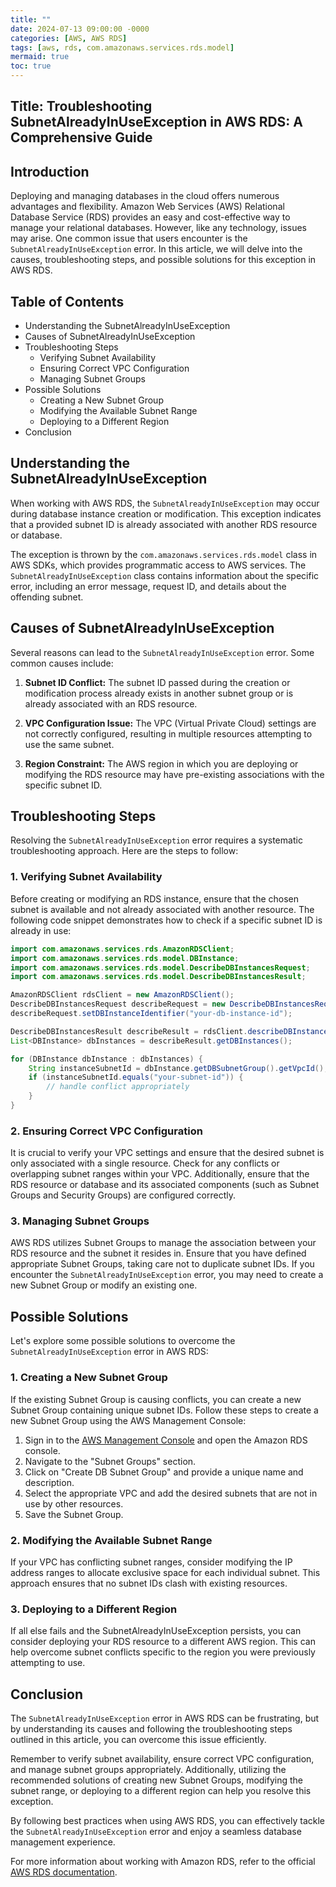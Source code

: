 ```yaml
---
title: ""
date: 2024-07-13 09:00:00 -0000
categories: [AWS, AWS RDS]
tags: [aws, rds, com.amazonaws.services.rds.model]
mermaid: true
toc: true
---
```


## Title: Troubleshooting SubnetAlreadyInUseException in AWS RDS: A Comprehensive Guide

## Introduction
Deploying and managing databases in the cloud offers numerous advantages and flexibility. Amazon Web Services (AWS) Relational Database Service (RDS) provides an easy and cost-effective way to manage your relational databases. However, like any technology, issues may arise. One common issue that users encounter is the `SubnetAlreadyInUseException` error. In this article, we will delve into the causes, troubleshooting steps, and possible solutions for this exception in AWS RDS.

## Table of Contents
- Understanding the SubnetAlreadyInUseException
- Causes of SubnetAlreadyInUseException
- Troubleshooting Steps
  - Verifying Subnet Availability
  - Ensuring Correct VPC Configuration
  - Managing Subnet Groups
- Possible Solutions
  - Creating a New Subnet Group
  - Modifying the Available Subnet Range
  - Deploying to a Different Region
- Conclusion

## Understanding the SubnetAlreadyInUseException
When working with AWS RDS, the `SubnetAlreadyInUseException` may occur during database instance creation or modification. This exception indicates that a provided subnet ID is already associated with another RDS resource or database.

The exception is thrown by the `com.amazonaws.services.rds.model` class in AWS SDKs, which provides programmatic access to AWS services. The `SubnetAlreadyInUseException` class contains information about the specific error, including an error message, request ID, and details about the offending subnet.

## Causes of SubnetAlreadyInUseException
Several reasons can lead to the `SubnetAlreadyInUseException` error. Some common causes include:

1. **Subnet ID Conflict:** The subnet ID passed during the creation or modification process already exists in another subnet group or is already associated with an RDS resource.

2. **VPC Configuration Issue:** The VPC (Virtual Private Cloud) settings are not correctly configured, resulting in multiple resources attempting to use the same subnet.

3. **Region Constraint:** The AWS region in which you are deploying or modifying the RDS resource may have pre-existing associations with the specific subnet ID.

## Troubleshooting Steps
Resolving the `SubnetAlreadyInUseException` error requires a systematic troubleshooting approach. Here are the steps to follow:

### 1. Verifying Subnet Availability
Before creating or modifying an RDS instance, ensure that the chosen subnet is available and not already associated with another resource. The following code snippet demonstrates how to check if a specific subnet ID is already in use:

```java
import com.amazonaws.services.rds.AmazonRDSClient;
import com.amazonaws.services.rds.model.DBInstance;
import com.amazonaws.services.rds.model.DescribeDBInstancesRequest;
import com.amazonaws.services.rds.model.DescribeDBInstancesResult;

AmazonRDSClient rdsClient = new AmazonRDSClient();
DescribeDBInstancesRequest describeRequest = new DescribeDBInstancesRequest();
describeRequest.setDBInstanceIdentifier("your-db-instance-id");

DescribeDBInstancesResult describeResult = rdsClient.describeDBInstances(describeRequest);
List<DBInstance> dbInstances = describeResult.getDBInstances();

for (DBInstance dbInstance : dbInstances) {
    String instanceSubnetId = dbInstance.getDBSubnetGroup().getVpcId();
    if (instanceSubnetId.equals("your-subnet-id")) {
        // handle conflict appropriately
    }
}
```

### 2. Ensuring Correct VPC Configuration
It is crucial to verify your VPC settings and ensure that the desired subnet is only associated with a single resource. Check for any conflicts or overlapping subnet ranges within your VPC. Additionally, ensure that the RDS resource or database and its associated components (such as Subnet Groups and Security Groups) are configured correctly.

### 3. Managing Subnet Groups
AWS RDS utilizes Subnet Groups to manage the association between your RDS resource and the subnet it resides in. Ensure that you have defined appropriate Subnet Groups, taking care not to duplicate subnet IDs. If you encounter the `SubnetAlreadyInUseException` error, you may need to create a new Subnet Group or modify an existing one.

## Possible Solutions
Let's explore some possible solutions to overcome the `SubnetAlreadyInUseException` error in AWS RDS:

### 1. Creating a New Subnet Group
If the existing Subnet Group is causing conflicts, you can create a new Subnet Group containing unique subnet IDs. Follow these steps to create a new Subnet Group using the AWS Management Console:
1. Sign in to the [AWS Management Console](https://console.aws.amazon.com/) and open the Amazon RDS console.
2. Navigate to the "Subnet Groups" section.
3. Click on "Create DB Subnet Group" and provide a unique name and description.
4. Select the appropriate VPC and add the desired subnets that are not in use by other resources.
5. Save the Subnet Group.

### 2. Modifying the Available Subnet Range
If your VPC has conflicting subnet ranges, consider modifying the IP address ranges to allocate exclusive space for each individual subnet. This approach ensures that no subnet IDs clash with existing resources.

### 3. Deploying to a Different Region
If all else fails and the SubnetAlreadyInUseException persists, you can consider deploying your RDS resource to a different AWS region. This can help overcome subnet conflicts specific to the region you were previously attempting to use.

## Conclusion
The `SubnetAlreadyInUseException` error in AWS RDS can be frustrating, but by understanding its causes and following the troubleshooting steps outlined in this article, you can overcome this issue efficiently.

Remember to verify subnet availability, ensure correct VPC configuration, and manage subnet groups appropriately. Additionally, utilizing the recommended solutions of creating new Subnet Groups, modifying the subnet range, or deploying to a different region can help you resolve this exception.

By following best practices when using AWS RDS, you can effectively tackle the `SubnetAlreadyInUseException` error and enjoy a seamless database management experience.

For more information about working with Amazon RDS, refer to the official [AWS RDS documentation](https://docs.aws.amazon.com/rds/).

